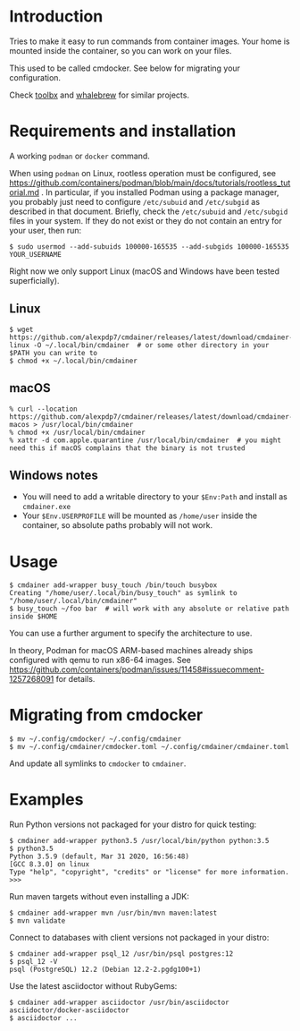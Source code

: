 # Introduction

Tries to make it easy to run commands from container images. Your home is mounted inside the container, so you can work on your files.

This used to be called cmdocker. See below for migrating your configuration.

Check [toolbx](https://containertoolbx.org) and [whalebrew](https://github.com/whalebrew/whalebrew) for similar projects.

# Requirements and installation

A working `podman` or `docker` command.

When using `podman` on Linux, rootless operation must be configured, see https://github.com/containers/podman/blob/main/docs/tutorials/rootless_tutorial.md .
In particular, if you installed Podman using a package manager, you probably just need to configure `/etc/subuid` and `/etc/subgid` as described in that document.
Briefly, check the `/etc/subuid` and `/etc/subgid` files in your system.
If they do not exist or they do not contain an entry for your user, then run:

```
$ sudo usermod --add-subuids 100000-165535 --add-subgids 100000-165535 YOUR_USERNAME
```

Right now we only support Linux (macOS and Windows have been tested superficially).

## Linux

```
$ wget https://github.com/alexpdp7/cmdainer/releases/latest/download/cmdainer-linux -O ~/.local/bin/cmdainer  # or some other directory in your $PATH you can write to
$ chmod +x ~/.local/bin/cmdainer
```

## macOS

```
% curl --location https://github.com/alexpdp7/cmdainer/releases/latest/download/cmdainer-macos > /usr/local/bin/cmdainer
% chmod +x /usr/local/bin/cmdainer
% xattr -d com.apple.quarantine /usr/local/bin/cmdainer  # you might need this if macOS complains that the binary is not trusted
```

## Windows notes

* You will need to add a writable directory to your `$Env:Path` and install as `cmdainer.exe`
* Your `$Env.USERPROFILE` will be mounted as `/home/user` inside the container, so absolute paths probably will not work.

# Usage

```
$ cmdainer add-wrapper busy_touch /bin/touch busybox
Creating "/home/user/.local/bin/busy_touch" as symlink to "/home/user/.local/bin/cmdainer"
$ busy_touch ~/foo bar  # will work with any absolute or relative path inside $HOME
```

You can use a further argument to specify the architecture to use.

In theory, Podman for macOS ARM-based machines already ships configured with qemu to run x86-64 images.
See https://github.com/containers/podman/issues/11458#issuecomment-1257268091 for details.

# Migrating from cmdocker

```
$ mv ~/.config/cmdocker/ ~/.config/cmdainer
$ mv ~/.config/cmdainer/cmdocker.toml ~/.config/cmdainer/cmdainer.toml
```

And update all symlinks to `cmdocker` to `cmdainer`.

# Examples

Run Python versions not packaged for your distro for quick testing:

```
$ cmdainer add-wrapper python3.5 /usr/local/bin/python python:3.5
$ python3.5
Python 3.5.9 (default, Mar 31 2020, 16:56:48) 
[GCC 8.3.0] on linux
Type "help", "copyright", "credits" or "license" for more information.
>>>
```

Run maven targets without even installing a JDK:

```
$ cmdainer add-wrapper mvn /usr/bin/mvn maven:latest
$ mvn validate
```

Connect to databases with client versions not packaged in your distro:

```
$ cmdainer add-wrapper psql_12 /usr/bin/psql postgres:12
$ psql_12 -V
psql (PostgreSQL) 12.2 (Debian 12.2-2.pgdg100+1)
```

Use the latest asciidoctor without RubyGems:

```
$ cmdainer add-wrapper asciidoctor /usr/bin/asciidoctor asciidoctor/docker-asciidoctor
$ asciidoctor ...
```
